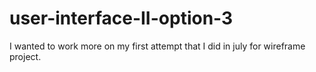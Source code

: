 # user-interface-II-option-3
I wanted to work more on my first attempt that I did in july for wireframe project. 
